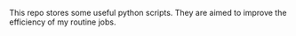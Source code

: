 This repo stores some useful python scripts.
They are aimed to improve the efficiency of my routine jobs.
